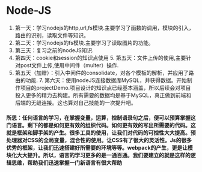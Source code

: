 # Node-JS
1. 第一天：学习nodejs的http,url,fs模块.主要学习了函数的调用，模块的引入，路由的识别，读取文件等知识。
2. 第二天：学习nodejs的fs模块.主要学习了读取图片的功能。
3. 第三天：复习之前的nodeJS知识.
4. 第四天：cookie和session的知识点使用
5. 第五天：文件上传的使用,主要针对post文件上传,使用中间件（multer）操作.
6. 第五天（加赠）：引入中间件的consolidate，对各个模板的解析，并应用了路由的功能.
7. 第六天：使用nodeJS连接数据库MySQL，并获得数据。开始制作项目的projectDemo.项目设计的知识点已经基本涵盖，所以后续会对项目投入更多的精力去构建。所有需要的数据均是基于MySQL，真正做到前端和后端的无缝连接。这也算对自己技能的一次提升吧。
####  所思：任何语言的学习，在掌握变量，运算，控制语录句之后，便可以预算掌握这门语言。剩下的都是如何更有效的组织代码。如何更有效的写出所需要的代码。这就是框架和脚手架的产生。很多工具的使用，让我们对代码的可控性大大提高。预处理器对CSS的全局变量，混合性的使用。让CSS有了很大的灵活性。Js的很多优秀的框架，让我们迅速搭建好所需要的环境等等。webpack的产生，更是让模块化大大提升。所以，语言的学习更多的是一通百通。我们要建立的就是这样的逻辑思维，帮助我们迅速掌握一门新语言有很大帮助
